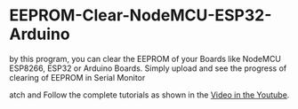# EEPROM-Clear-NodeMCU-ESP32-Arduino
by this program, you can clear the EEPROM of your Boards like NodeMCU ESP8266, ESP32 or Arduino Boards. Simply upload and see the progress of clearing of EEPROM in Serial Monitor

atch and Follow the complete tutorials as shown in the [Video in the Youtube](https://youtu.be/EPhY_hDozeo).
